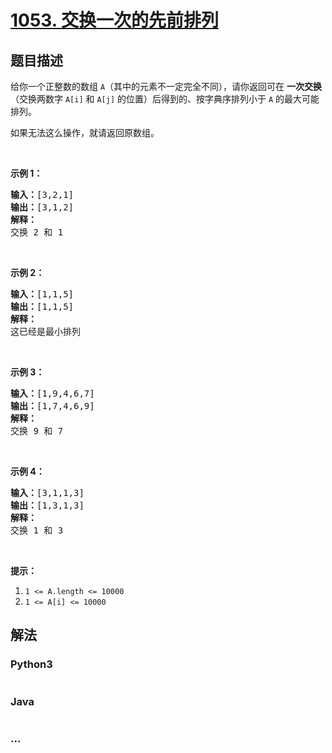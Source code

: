 # [1053. 交换一次的先前排列](https://leetcode-cn.com/problems/previous-permutation-with-one-swap)

## 题目描述
<!-- 这里写题目描述 -->
<p>给你一个正整数的数组 <code>A</code>（其中的元素不一定完全不同），请你返回可在&nbsp;<strong>一次交换</strong>（交换两数字 <code>A[i]</code> 和 <code>A[j]</code> 的位置）后得到的、按字典序排列小于 <code>A</code> 的最大可能排列。</p>

<p>如果无法这么操作，就请返回原数组。</p>

<p>&nbsp;</p>

<p><strong>示例 1：</strong></p>

<pre><strong>输入：</strong>[3,2,1]
<strong>输出：</strong>[3,1,2]
<strong>解释：</strong>
交换 2 和 1
</pre>

<p>&nbsp;</p>

<p><strong>示例 2：</strong></p>

<pre><strong>输入：</strong>[1,1,5]
<strong>输出：</strong>[1,1,5]
<strong>解释： </strong>
这已经是最小排列
</pre>

<p>&nbsp;</p>

<p><strong>示例 3：</strong></p>

<pre><strong>输入：</strong>[1,9,4,6,7]
<strong>输出：</strong>[1,7,4,6,9]
<strong>解释：</strong>
交换 9 和 7
</pre>

<p>&nbsp;</p>

<p><strong>示例&nbsp;4：</strong></p>

<pre><strong>输入：</strong>[3,1,1,3]
<strong>输出：</strong>[1,3,1,3]
<strong>解释：
</strong>交换 1 和 3
</pre>

<p>&nbsp;</p>

<p><strong>提示：</strong></p>

<ol>
	<li><code>1 &lt;= A.length &lt;= 10000</code></li>
	<li><code>1 &lt;= A[i] &lt;= 10000</code></li>
</ol>



## 解法
<!-- 这里可写通用的实现逻辑 -->


### Python3
<!-- 这里可写当前语言的特殊实现逻辑 -->

```python

```

### Java
<!-- 这里可写当前语言的特殊实现逻辑 -->

```java

```

### ...
```

```
